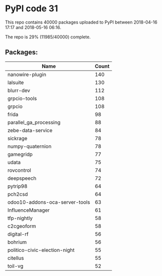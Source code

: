 # PyPI code 31

This repo contains 40000 packages uploaded to PyPI between 
2018-04-16 17:17 and 2018-05-16 06:16.

The repo is 29% (11985/40000) complete.

## Packages:

| Name  | Count |
| ----- | ----- |
| nanowire-plugin | 140 |
| lalsuite | 130 |
| blurr-dev | 112 |
| grpcio-tools | 108 |
| grpcio | 108 |
| frida | 98 |
| parallel_ga_processing | 88 |
| zebe-data-service | 84 |
| sickrage | 78 |
| numpy-quaternion | 78 |
| gamegridp | 77 |
| udata | 75 |
| rovcontrol | 74 |
| deepspeech | 72 |
| pytrip98 | 64 |
| pch2csd | 64 |
| odoo10-addons-oca-server-tools | 63 |
| InfluenceManager | 61 |
| tfp-nightly | 58 |
| c2cgeoform | 58 |
| digital-rf | 56 |
| bohrium | 56 |
| politico-civic-election-night | 55 |
| citellus | 55 |
| toil-vg | 52 |


